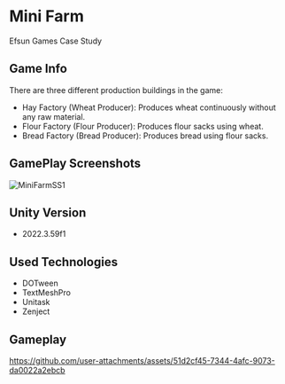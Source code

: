 # Mini Farm
Efsun Games Case Study

## Game Info
There are three different production buildings in the game:

- Hay Factory (Wheat Producer): Produces wheat continuously without any raw material.
- Flour Factory (Flour Producer): Produces flour sacks using wheat.
- Bread Factory (Bread Producer): Produces bread using flour sacks.

## GamePlay Screenshots
![MiniFarmSS1](https://github.com/user-attachments/assets/34549b1d-db71-47fd-8a98-2d9ea0833eb5)

## Unity Version
- 2022.3.59f1

## Used Technologies
- DOTween
- TextMeshPro
- Unitask
- Zenject

## Gameplay
https://github.com/user-attachments/assets/51d2cf45-7344-4afc-9073-da0022a2ebcb

